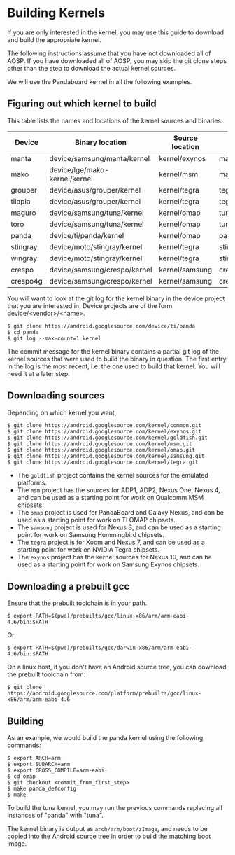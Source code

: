 <!--
   Copyright 2011 The Android Open Source Project

   Licensed under the Apache License, Version 2.0 (the "License");
   you may not use this file except in compliance with the License.
   You may obtain a copy of the License at

       http://www.apache.org/licenses/LICENSE-2.0

   Unless required by applicable law or agreed to in writing, software
   distributed under the License is distributed on an "AS IS" BASIS,
   WITHOUT WARRANTIES OR CONDITIONS OF ANY KIND, either express or implied.
   See the License for the specific language governing permissions and
   limitations under the License.
-->

# Building Kernels #

If you are only interested in the kernel, you may use this guide
to download and build the appropriate kernel.

The following instructions assume that you have not downloaded all
of AOSP. If you have downloaded all of AOSP, you may skip the git
clone steps other than the step to download the actual kernel sources.

We will use the Pandaboard kernel in all the following examples.


## Figuring out which kernel to build ##

This table lists the names and locations of the kernel sources and binaries:

Device   | Binary location               | Source location | Build configuration
---------|-------------------------------|-----------------|--------------------
manta    | device/samsung/manta/kernel   | kernel/exynos   | manta_defconfig
mako     | device/lge/mako-kernel/kernel | kernel/msm      | mako_defconfig
grouper  | device/asus/grouper/kernel    | kernel/tegra    | tegra3_android_defconfig
tilapia  | device/asus/grouper/kernel    | kernel/tegra    | tegra3_android_defconfig
maguro   | device/samsung/tuna/kernel    | kernel/omap     | tuna_defconfig
toro     | device/samsung/tuna/kernel    | kernel/omap     | tuna_defconfig
panda    | device/ti/panda/kernel        | kernel/omap     | panda_defconfig
stingray | device/moto/stingray/kernel   | kernel/tegra    | stingray_defconfig
wingray  | device/moto/stingray/kernel   | kernel/tegra    | stingray_defconfig
crespo   | device/samsung/crespo/kernel  | kernel/samsung  | crespo_defconfig
crespo4g | device/samsung/crespo/kernel  | kernel/samsung  | crespo_defconfig

You will want to look at the git log for the kernel binary in the device
project that you are interested in.
Device projects are of the form device/&lt;vendor&gt;/&lt;name&gt;.

    $ git clone https://android.googlesource.com/device/ti/panda
    $ cd panda
    $ git log --max-count=1 kernel

The commit message for the kernel binary contains a partial git log
of the kernel sources that were used to build the binary in question.
The first entry in the log is the most recent, i.e. the one used to
build that kernel. You will need it at a later step.

## Downloading sources ##

Depending on which kernel you want,

    $ git clone https://android.googlesource.com/kernel/common.git
    $ git clone https://android.googlesource.com/kernel/exynos.git
    $ git clone https://android.googlesource.com/kernel/goldfish.git
    $ git clone https://android.googlesource.com/kernel/msm.git
    $ git clone https://android.googlesource.com/kernel/omap.git
    $ git clone https://android.googlesource.com/kernel/samsung.git
    $ git clone https://android.googlesource.com/kernel/tegra.git

  - The `goldfish` project contains the kernel sources for the emulated
platforms.
  - The `msm` project has the sources for ADP1, ADP2, Nexus One, Nexus 4,
and can be used as a starting point for work on Qualcomm MSM chipsets.
  - The `omap` project is used for PandaBoard and Galaxy Nexus,
and can be used as a starting point for work on TI OMAP chipsets.
  - The `samsung` project is used for Nexus S,
and can be used as a starting point for work on Samsung Hummingbird chipsets.
  - The `tegra` project is for Xoom and Nexus 7,
and can be used as a starting point for work on NVIDIA Tegra chipsets.
  - The `exynos` project has the kernel sources for Nexus 10,
and can be used as a starting point for work on Samsung Exynos chipsets.

## Downloading a prebuilt gcc ##

Ensure that the prebuilt toolchain is in your path.

    $ export PATH=$(pwd)/prebuilts/gcc/linux-x86/arm/arm-eabi-4.6/bin:$PATH

Or

    $ export PATH=$(pwd)/prebuilts/gcc/darwin-x86/arm/arm-eabi-4.6/bin:$PATH

On a linux host, if you don't have an Android source tree, you can download
the prebuilt toolchain from:

    $ git clone https://android.googlesource.com/platform/prebuilts/gcc/linux-x86/arm/arm-eabi-4.6

## Building ##

As an example, we would build the panda kernel using the following commands:

    $ export ARCH=arm
    $ export SUBARCH=arm
    $ export CROSS_COMPILE=arm-eabi-
    $ cd omap
    $ git checkout <commit_from_first_step>
    $ make panda_defconfig
    $ make

To build the tuna kernel, you may run the previous commands replacing all
instances of "panda" with "tuna".

The kernel binary is output as `arch/arm/boot/zImage`, and needs to be copied
into the Android source tree in order to build the matching boot image.
